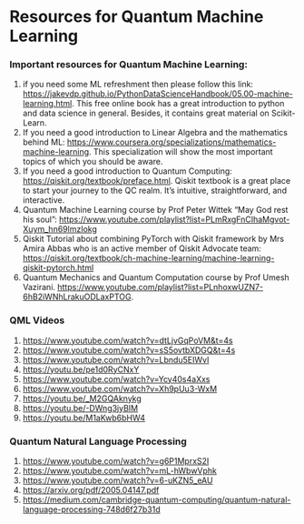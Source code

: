 # Resources for Quantum Machine Learning

### Important resources for Quantum Machine Learning:
1. if you need some ML refreshment then please follow this link:
https://jakevdp.github.io/PythonDataScienceHandbook/05.00-machine-learning.html. This free online book has a great introduction to python and data science in general. Besides, it contains great material on Scikit-Learn.
2. If you need a good introduction to Linear Algebra and the mathematics behind ML:
https://www.coursera.org/specializations/mathematics-machine-learning. This specialization will show the most important topics of which you should be aware.
3. If you need a good introduction to Quantum Computing:
https://qiskit.org/textbook/preface.html. Qiskit textbook is a great place to start your journey to the QC realm. It’s intuitive, straightforward, and interactive.
4. Quantum Machine Learning course by Prof Peter Wittek “May God rest his soul”:
https://www.youtube.com/playlist?list=PLmRxgFnCIhaMgvot-Xuym_hn69lmzIokg
5. Qiskit Tutorial about combining PyTorch with Qiskit framework by Mrs Amira Abbas who is an active member of Qiskit Advocate team:
https://qiskit.org/textbook/ch-machine-learning/machine-learning-qiskit-pytorch.html
6. Quantum Mechanics and Quantum Computation course by Prof Umesh Vazirani. 
https://www.youtube.com/playlist?list=PLnhoxwUZN7-6hB2iWNhLrakuODLaxPTOG. 

### QML Videos
1. https://www.youtube.com/watch?v=dtLjvGqPoVM&t=4s
2. https://www.youtube.com/watch?v=sS5ovtbXDGQ&t=4s
3. https://www.youtube.com/watch?v=Lbndu5EIWvI
4. https://youtu.be/pe1d0RyCNxY
5. https://www.youtube.com/watch?v=Ycy40s4aXxs
6. https://www.youtube.com/watch?v=Xh9pUu3-WxM
7. https://youtu.be/_M2GQAknykg
8. https://youtu.be/-DWng3jyBIM
9. https://youtu.be/M1aKwb6bHW4


### Quantum Natural Language Processing
1. https://www.youtube.com/watch?v=g6P1MprxS2I
2. https://www.youtube.com/watch?v=mL-hWbwVphk
3. https://www.youtube.com/watch?v=6-uKZN5_eAU
4. https://arxiv.org/pdf/2005.04147.pdf
5. https://medium.com/cambridge-quantum-computing/quantum-natural-language-processing-748d6f27b31d





